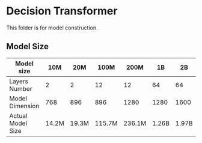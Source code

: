 # Decision Transformer

This folder is for model construction.

## Model Size

| Model size | 10M | 20M | 100M | 200M |  1B | 2B |
| ----- | ----- | ----- | ----- | ----- | ----- | ----- |
|  Layers Number  |  2  |  2  |  12 | 12 | 64 | 64 |
| Model Dimension | 768 | 896 | 896 | 1280 | 1280 | 1600 |
| Actual Model Size | 14.2M | 19.3M | 115.7M | 236.1M | 1.26B | 1.97B |

